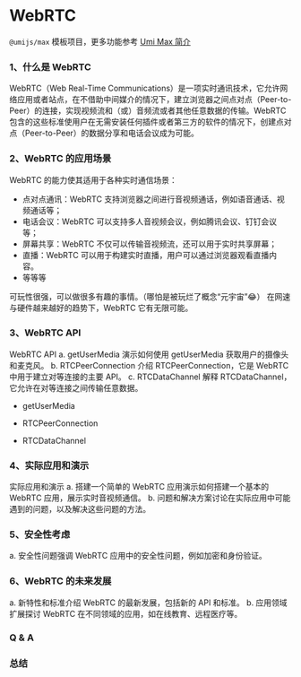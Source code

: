 # WebRTC

`@umijs/max` 模板项目，更多功能参考 [Umi Max 简介](https://umijs.org/docs/max/introduce)

### 1、什么是 WebRTC

WebRTC（Web Real-Time Communications）是一项实时通讯技术，它允许网络应用或者站点，在不借助中间媒介的情况下，建立浏览器之间点对点（Peer-to-Peer）的连接，实现视频流和（或）音频流或者其他任意数据的传输。WebRTC 包含的这些标准使用户在无需安装任何插件或者第三方的软件的情况下，创建点对点（Peer-to-Peer）的数据分享和电话会议成为可能。

### 2、WebRTC 的应用场景

WebRTC 的能力使其适用于各种实时通信场景：

- 点对点通讯：WebRTC 支持浏览器之间进行音视频通话，例如语音通话、视频通话等；
- 电话会议：WebRTC 可以支持多人音视频会议，例如腾讯会议、钉钉会议等；
- 屏幕共享：WebRTC 不仅可以传输音视频流，还可以用于实时共享屏幕；
- 直播：WebRTC 可以用于构建实时直播，用户可以通过浏览器观看直播内容。
- 等等等

可玩性很强，可以做很多有趣的事情。（哪怕是被玩烂了概念“元宇宙”😂） 在网速与硬件越来越好的趋势下，WebRTC 它有无限可能。

### 3、WebRTC API

WebRTC API a. getUserMedia 演示如何使用 getUserMedia 获取用户的摄像头和麦克风。 b. RTCPeerConnection 介绍 RTCPeerConnection，它是 WebRTC 中用于建立对等连接的主要 API。 c. RTCDataChannel 解释 RTCDataChannel，它允许在对等连接之间传输任意数据。

- getUserMedia

- RTCPeerConnection

- RTCDataChannel

### 4、实际应用和演示

实际应用和演示 a. 搭建一个简单的 WebRTC 应用演示如何搭建一个基本的 WebRTC 应用，展示实时音视频通信。 b. 问题和解决方案讨论在实际应用中可能遇到的问题，以及解决这些问题的方法。

### 5、安全性考虑

a. 安全性问题强调 WebRTC 应用中的安全性问题，例如加密和身份验证。

### 6、WebRTC 的未来发展

a. 新特性和标准介绍 WebRTC 的最新发展，包括新的 API 和标准。 b. 应用领域扩展探讨 WebRTC 在不同领域的应用，如在线教育、远程医疗等。

### Q & A

### 总结

<!--
 结语 a. 总结要点总结 WebRTC 的关键概念和应用。 b. 鼓励进一步学习提供学习资源，鼓励听众深入了解 WebRTC。通过这样的结构，你可以在分享中涵盖 WebRTC 的核心概念、API 和实际应用，使听众对这一技术有一个全面的了解。在分享中加入一些实际演示，可以更好地展示 WebRTC 的功能和潜在应用。
1. 介绍 WebRTC a. 定义和背景说明 WebRTC 是什么，它的全称是 Web Real-Time Communication。提到 WebRTC 的起源和发展背景。 b. 核心特性强调 WebRTC 的核心特性，如实时音视频通信、数据传输等。
2. WebRTC 架构 a. 组件概述解释 WebRTC 架构的主要组件，包括媒体引擎、信令服务器、NAT 遍历等。 b. 信令传递解释信令服务器的作用，以及在 WebRTC 中如何建立连接和交换元数据。
3. WebRTC API a. getUserMedia 演示如何使用 getUserMedia 获取用户的摄像头和麦克风。 b. RTCPeerConnection 介绍 RTCPeerConnection，它是 WebRTC 中用于建立对等连接的主要 API。 c. RTCDataChannel 解释 RTCDataChannel，它允许在对等连接之间传输任意数据。 -->
